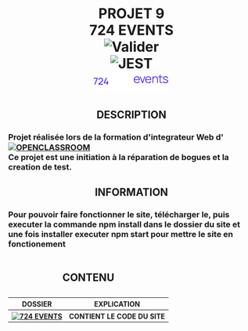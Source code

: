 <h1 align="center">
  PROJET 9<br />
  724 EVENTS<br />
  <img alt="Valider"
       src="https://img.shields.io/badge/Valider-green?style=for-the-badge"><br />
  <img alt="JEST"
       src="https://img.shields.io/badge/JEST-red?style=for-the-badge"><br />
  <img alt="LOGO" src="./logo.png">
</h1>
<h2 align="center">DESCRIPTION</h2>
<h3 style="vertical-align: middle;">Projet réalisée lors de la formation d'integrateur Web d'
  <a href="https://openclassrooms.com/fr" target="_blank"><img alt="OPENCLASSROOM"
       style="vertical-align:middle"
       src="https://img.shields.io/badge/Openclassroom-darkviolet?style=for-the-badge"></a><br />
  Ce projet est une initiation à la réparation de bogues et la creation de test.<br />
</h3>
<h2 align="center">INFORMATION</h2>
<h3>Pour pouvoir faire fonctionner le site, télécharger le, puis executer la commande npm install dans le dossier du site et une fois installer executer npm start pour mettre le site en fonctionement</h3>
<table align="center" width=100% >
<caption>
    <h2 align="center">CONTENU</h2>
  </caption>
  <thead>
    <tr>
      <th style="text-align:center;">DOSSIER</th>
      <th style="text-align:center;">EXPLICATION</th>
    </tr>
  </thead>
  <tbody>
    <tr>
      <th style="text-align:center;"><a href="./724%20EVENTS" target="_blank"><img alt="724 EVENTS" src="https://img.shields.io/badge/724%20EVENTS-blue?style=for-the-badge"></a>
    </th>
      <th style="text-align:center;">CONTIENT LE CODE DU SITE</th>
    </tr>
  </tbody>
</table>  




